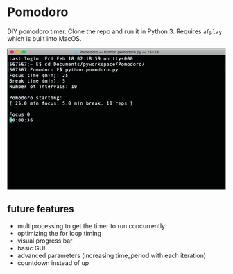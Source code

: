 # Pomodoro
DIY pomodoro timer. Clone the repo and run it in Python 3. Requires `afplay` which is built into MacOS. 

![](screenshot.png)



## future features

- multiprocessing to get the timer to run concurrently
- optimizing the for loop timing
- visual progress bar
- basic GUI
- advanced parameters (increasing time_period with each iteration)
- countdown instead of up
